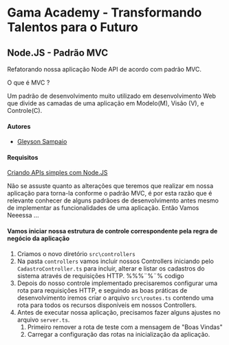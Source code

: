 # Gama Academy - Transformando Talentos para o Futuro

## Node.JS - Padrão MVC

Refatorando nossa aplicação Node API de acordo com padrão MVC.

O que é MVC ?

Um padrão de desenvolvimento muito utilizado em desenvolvimento Web que divide as camadas de uma aplicação em Modelo(M), Visão (V), e Controle(C).


#### Autores
- [Gleyson Sampaio](https://github.com/gleyson-gama)

#### Requisitos
[Criando APIs simples com Node.JS](https://github.com/educacao-gama/tutoriais/tree/main/node-app-api)

Não se assuste quanto as alterações que teremos que realizar em nossa aplicação para torna-la conforme o padrão MVC, é por esta razão que é relevante conhecer de alguns padrãoes de desenvolvimento antes mesmo de implementar as funcionalidades de uma aplicação.
Então Vamos Neeessa ...

#### Vamos iniciar nossa estrutura de controle correspondente pela regra de negócio da aplicação
1. Criamos o novo diretório `src\controllers`
1. Na pasta `controllers` vamos incluir nossos Controllers iniciando pelo `CadastroController.ts` para incluir, alterar e listar os cadastros do sistema através de requisições HTTP.
 %%%¨%¨% codigo
1. Depois do nosso controle implementado precisaremos configurar uma rota para requisições HTTP, e seguindo as boas práticas de desenvolvimento iremos criar o arquivo `src\routes.ts` contendo uma rota para todos os recursos disponíveis em nossos Controllers.
1. Antes de executar nossa aplicação, precisamos fazer alguns ajustes no arquivo `server.ts`.
   1. Primeiro remover a rota de teste com a mensagem de "Boas Vindas"
   1. Carregar a configuração das rotas na inicialização da aplicação.    
